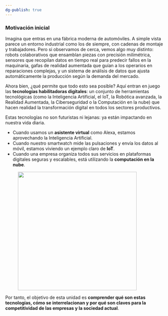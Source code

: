 ```yaml
---
dg-publish: true
---
```



### Motivación inicial

Imagina que entras en una fábrica moderna de automóviles. A simple vista parece un entorno industrial como los de siempre, con cadenas de montaje y trabajadores. Pero si observamos de cerca, vemos algo muy distinto: robots colaborativos que ensamblan piezas con precisión milimétrica, sensores que recopilan datos en tiempo real para predecir fallos en la maquinaria, gafas de realidad aumentada que guían a los operarios en reparaciones complejas, y un sistema de análisis de datos que ajusta automáticamente la producción según la demanda del mercado.

Ahora bien, ¿qué permite que todo esto sea posible? Aquí entran en juego las **tecnologías habilitadoras digitales**: un conjunto de herramientas tecnológicas (como la Inteligencia Artificial, el IoT, la Robótica avanzada, la Realidad Aumentada, la Ciberseguridad o la Computación en la nube) que hacen realidad la transformación digital en todos los sectores productivos.

Estas tecnologías no son futuristas ni lejanas: ya están impactando en nuestra vida diaria.

* Cuando usamos un **asistente virtual** como Alexa, estamos aprovechando la Inteligencia Artificial.
* Cuando nuestro smartwatch mide las pulsaciones y envía los datos al móvil, estamos viviendo un ejemplo claro de **IoT**.
* Cuando una empresa organiza todos sus servicios en plataformas digitales seguras y escalables, está utilizando la **computación en la nube**.

<figure><img src="https://1632475973-files.gitbook.io/~/files/v0/b/gitbook-x-prod.appspot.com/o/spaces%2F03P5Z1culp8qhicwh929%2Fuploads%2FnkHRV0aWfBMwLCVJQOps%2Fimage.png?alt=media&#x26;token=d610763c-462e-4d75-ad6b-ea8fe044dfc5" alt="" width="375"><figcaption></figcaption></figure>

Por tanto, el objetivo de esta unidad es **comprender qué son estas tecnologías, cómo se interrelacionan y por qué son claves para la competitividad de las empresas y la sociedad actual**.
